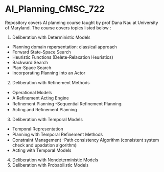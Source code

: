 # AI_Planning_CMSC_722
Repository covers AI planning course taught by prof Dana Nau at University of Maryland.
The course covers topics listed below :
1) Deliberation with Deterministic Models
  - Planning domain repersentation: classical approach
  - Forward State-Space Search 
  - Heuristic Functions (Delete-Relaxation Heuristics)
  - Backward Search 
  - Plan-Space Search
  - Incorporating Planning into an Actor  
2) Deliberation with Reﬁnement Methods
  - Operational Models
  - A Reﬁnement Acting Engine
  - Reﬁnement Planning 
    -Sequential Reﬁnement Planning
  - Acting and Reﬁnement Planning
3) Deliberation with Temporal Models
  - Temporal Representation
  - Planning with Temporal Reﬁnement Methods 
  - Constraint Management
    -Path consistency Algorithm (consistent system check and upadation algorithm)
  - Acting with Temporal Models
 4) Deliberation with Nondeterministic Models 
 5) Deliberation with Probabilistic Models
